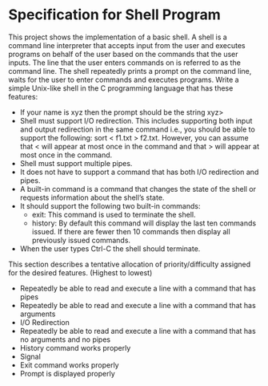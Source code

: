 # Specification for Shell Program
This project shows the implementation of a basic shell. A shell is a command line interpreter that accepts input from the user and executes programs on behalf of the user based on the commands that the user inputs. The line that the user enters commands on is referred to as the command line. The shell repeatedly prints a prompt on the command  line, waits for the user to enter commands and executes programs. Write a simple Unix-like shell in the C programming language that has these features:
* If your name is xyz then the prompt should be the string xyz>
* Shell must support I/O redirection. This includes supporting both input and output redirection in the same command i.e., you should be able to support the following: sort < f1.txt > f2.txt. However, you can assume that < will appear at most once in the command and that > will appear at most once in the command.
* Shell must support multiple pipes.
* It does not have to support a command that has both I/O redirection and pipes.
* A built-in command is a command that changes the state of the shell or requests information about the shell’s state. 
* It should support the following two built-in commands:
	* exit: This command is used to terminate the shell.
	* history: By default this command will display the last ten commands issued. If there are fewer then 10 commands then display all previously issued commands.
* When the user types Ctrl-C the shell should terminate.

This section describes a tentative allocation of priority/difficulty assigned for the desired features. (Highest to lowest)
* Repeatedly be able to read and execute a line with a command that has pipes
* Repeatedly be able to read and execute a line with a command that has arguments
* I/O Redirection
* Repeatedly be able to read and execute a line with a command that has no
arguments and no pipes
* History command works properly 
* Signal
* Exit command works properly 
* Prompt is displayed properly 

